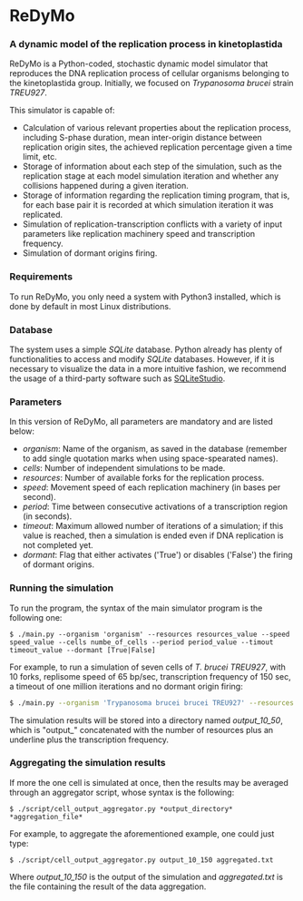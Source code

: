 # ReDyMo

### A dynamic model of the replication process in kinetoplastida

ReDyMo is a Python-coded, stochastic dynamic model simulator that reproduces the DNA replication process of cellular organisms belonging to the kinetoplastida group. Initially, we focused on *Trypanosoma brucei* strain *TREU927*.

This simulator is capable of:
  - Calculation of various relevant properties about the replication process, including S-phase duration, mean inter-origin distance between replication origin sites, the achieved replication percentage given a time limit, etc.
  - Storage of information about each step of the simulation, such as the replication stage at each model simulation iteration and whether any collisions happened during a given iteration.
  - Storage of information regarding the replication timing program, that is, for each base pair it is recorded at which simulation iteration it was replicated.
  - Simulation of replication-transcription conflicts with a variety of input parameters like replication machinery speed and transcription frequency.
  - Simulation of dormant origins firing.

### Requirements

To run ReDyMo, you only need a system with Python3 installed, which is done by default in most Linux distributions.

### Database

The system uses a simple *SQLite* database. Python already has plenty of functionalities to access and modify *SQLite* databases. However, if it is necessary to visualize the data in a more intuitive fashion, we recommend the usage of a third-party software such as [SQLiteStudio].

### Parameters

In this version of ReDyMo, all parameters are mandatory and are listed below:
 - *organism*: Name of the organism, as saved in the database (remember to add single quotation marks when using space-spearated names).
 - *cells*: Number of independent simulations to be made.
 - *resources*: Number of available forks for the replication process.
 - *speed*: Movement speed of each replication machinery (in bases per second).
 - *period*: Time between consecutive activations of a transcription region (in seconds).
 - *timeout*: Maximum allowed number of iterations of a simulation; if this value is reached, then a simulation is ended even if DNA replication is not completed yet.
 - *dormant*: Flag that either activates ('True') or disables ('False') the firing of dormant origins.

### Running the simulation

To run the program, the syntax of the main simulator program is the following one:
```
$ ./main.py --organism 'organism' --resources resources_value --speed speed_value --cells numbe_of_cells --period period_value --timout timeout_value --dormant [True|False]
```

For example, to run a simulation of seven cells of *T. brucei TREU927*, with 10 forks, replisome speed of 65 bp/sec, transcription frequency of 150 sec, a timeout of one million iterations and no dormant origin firing:
```sh
$ ./main.py --organism 'Trypanosoma brucei brucei TREU927' --resources 10 --speed 65 --period 150 --cells 7 --timeout 1000000 --dormant False
```

The simulation results will be stored into a directory named *output_10_50*, which is "output_" concatenated with the number of resources plus an underline plus the transcription frequency.


### Aggregating the simulation results

If more the one cell is simulated at once, then the results may be averaged through an aggregator script, whose syntax is the following:
```
$ ./script/cell_output_aggregator.py *output_directory* *aggregation_file*
```

For example, to aggregate the aforementioned example, one could just type:
```
$ ./script/cell_output_aggregator.py output_10_150 aggregated.txt
```

Where *output_10_150* is the output of the simulation and *aggregated.txt* is the file containing the result of the data aggregation.

   [SQLiteStudio]: <https://sqlitestudio.pl/index.rvt>

